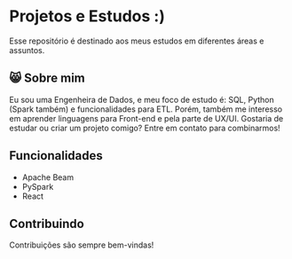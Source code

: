 # Projetos e Estudos :)

Esse repositório é destinado aos meus estudos em diferentes áreas e assuntos.


## 😸 Sobre mim
Eu sou uma Engenheira de Dados, e meu foco de estudo é: SQL, Python (Spark também) e funcionalidades para ETL. Porém, também me interesso em aprender linguagens para Front-end e pela parte de UX/UI. Gostaria de estudar ou criar um projeto comigo? Entre em contato para combinarmos!


## Funcionalidades

- Apache Beam
- PySpark
- React


## Contribuindo

Contribuições são sempre bem-vindas!

